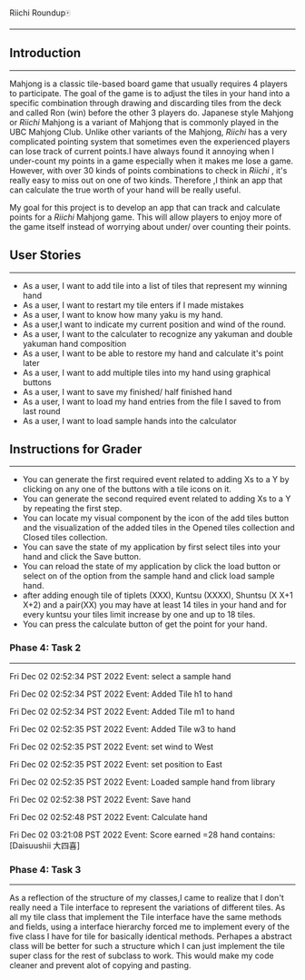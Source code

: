 Riichi Roundup🀄️
___

## Introduction 
___

Mahjong is a classic tile-based board game that usually requires 4 players to participate. The goal of the game is to
adjust the tiles in your hand into a specific combination through drawing and discarding tiles from the deck and called
Ron (win) before the other 3 players do.  Japanese style Mahjong or *Riichi* Mahjong is a variant of Mahjong that is 
commonly played in the UBC Mahjong Club. Unlike other variants of the Mahjong, *Riichi* has a very complicated pointing
system that sometimes even the experienced players can lose track of current points.I have always found it annoying 
when I under-count my points in a game especially when it makes me lose a game. However, with over 30 kinds of points 
combinations to check in *Riichi* , it's really easy to miss out on one of two kinds. Therefore ,I think an app that can
calculate the true worth of your hand will be really useful.

My goal for this project is to develop an app that can track and calculate points for a *Riichi* Mahjong game. This will
allow players to enjoy more of the game itself instead of worrying about under/ over counting their points.


## User Stories
___
- As a user, I want to add tile into a list of tiles that represent my winning hand
- As a user, I want to restart my tile enters if I made mistakes  
- As a user, I want to know how many yaku is my hand.
- As a user,I want to indicate my current position and wind of the round.
- As a user, I want to the calculater to recognize any yakuman and double yakuman hand composition
- As a user, I want to be able to restore my hand and calculate it's point later
- As a user, I want to add multiple tiles into my hand using graphical buttons 
- As a user, I want to save my finished/ half finished hand 
- As a user, I want to load my hand entries from the file I saved to from last round 
- As a user, I want to load sample hands into the calculator


## Instructions for Grader

---
- You can generate the first required event related to adding Xs to a Y by clicking on any one of the buttons
with a tile icons on it.  
- You can generate the second required event related to adding Xs to a Y by repeating the first step.
- You can locate my visual component by the icon of the add tiles button and the visualization of the added tiles 
 in the Opened tiles collection and Closed tiles collection.
- You can save the state of my application by first select tiles into your hand and click the Save button.
- You can reload the state of my application by click the load button or select on of the option from the sample hand 
and click load sample hand.
- after adding enough tile of tiplets (XXX), Kuntsu (XXXX), Shuntsu (X X+1 X+2) and a pair(XX) you may have 
at least 14 tiles in your hand and for every kuntsu your tiles limit increase by one and up to 18 tiles.
- You can press the calculate button of get the point for your hand.

### Phase 4: Task 2

---



Fri Dec 02 02:52:34 PST 2022
Event: select a sample hand


Fri Dec 02 02:52:34 PST 2022
Event: Added Tile h1 to hand

Fri Dec 02 02:52:34 PST 2022
Event: Added Tile m1 to hand

Fri Dec 02 02:52:35 PST 2022
Event: Added Tile w3 to hand

Fri Dec 02 02:52:35 PST 2022
Event: set wind to West

Fri Dec 02 02:52:35 PST 2022
Event: set position to East

Fri Dec 02 02:52:35 PST 2022
Event: Loaded sample hand from library

Fri Dec 02 02:52:38 PST 2022
Event: Save hand

Fri Dec 02 02:52:48 PST 2022
Event: Calculate hand

Fri Dec 02 03:21:08 PST 2022
Event: Score earned =28
hand contains:[Daisuushii 大四喜]


### Phase 4: Task 3

---
As a reflection of the structure of my classes,I came to realize that I don't really need a Tile interface to 
represent the variations of different tiles. As all my tile class that implement the Tile interface have 
 the same methods and fields, using a interface hierarchy forced me to implement every of the five class I have
for tile for basically identical methods. Perhapes a abstract class will be better for such a structure which I can 
just implement the tile super class for the rest of subclass to work. This would make my code cleaner and 
prevent alot of copying and pasting.



